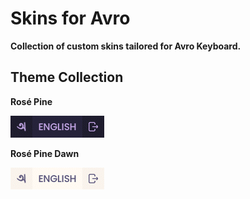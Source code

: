 # Skins for Avro
**Collection of custom skins tailored for Avro Keyboard.**


## Theme Collection
**Rosé Pine**

[<img src=".assets/gif/Rose Pine.gif">](https://github.com/rahaaatul/Skins-for-Avro/blob/main/Ros%C3%A9%20Pine/Rose%20Pine%20Mini.avroskin)

**Rosé Pine Dawn**

[<img src=".assets/gif/Rose Pine Dawn.gif">](https://github.com/rahaaatul/Skins-for-Avro/blob/main/Ros%C3%A9%20Pine/Ros%C3%A9%20Pine%20Dawn%20Mini.avroskin)
